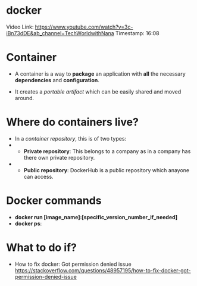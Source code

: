 # docker

Video Link: https://www.youtube.com/watch?v=3c-iBn73dDE&ab_channel=TechWorldwithNana
Timestamp: 16:08

# Container
- A container is a way to **package** an application with **all** the necessary **dependencies** and **configuration**.

- It creates a _portable artifact_ which can be easily shared and moved around.

# Where do containers live?
- In a _container repository_, this is of two types:
- - **Private repository**: This belongs to a company as in a company has there own private repository.
- - **Public repository**: DockerHub is a public repository which anayone can access.

# Docker commands
- **docker run [image_name]:[specific_version_number_if_needed]**
- **docker ps**:


# What to do if?

- How to fix docker: Got permission denied issue
https://stackoverflow.com/questions/48957195/how-to-fix-docker-got-permission-denied-issue
